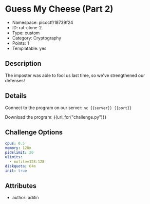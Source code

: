 # Guess My Cheese (Part 2)

- Namespace: picoctf/18739f24
- ID: rat-clone-2
- Type: custom
- Category: Cryptography
- Points: 1
- Templatable: yes


## Description

The imposter was able to fool us last time, so we've strengthened our defenses!

## Details

Connect to the program on our server: `nc {{server}} {{port}}`

Download the program: {{url_for("challenge.py")}}


## Challenge Options

```yaml
cpus: 0.5
memory: 128m
pidslimit: 20
ulimits:
  - nofile=128:128
diskquota: 64m
init: true
```

## Attributes

- author: aditin
